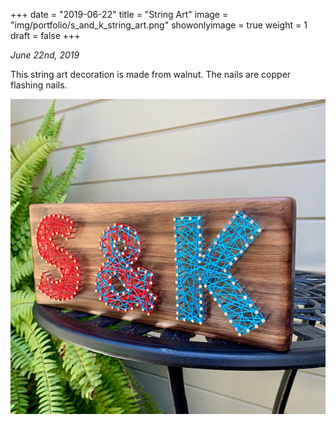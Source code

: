 +++
date = "2019-06-22"
title = "String Art"
image = "img/portfolio/s_and_k_string_art.png"
showonlyimage = true
weight = 1
draft = false
+++

*June 22nd, 2019*

This string art decoration is made from walnut. The nails are copper flashing nails.

![String Art][1]

[1]: /img/portfolio/s_and_k_string_art.png
